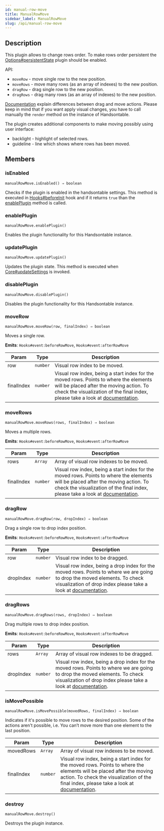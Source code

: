 ```yaml
---
id: manual-row-move
title: ManualRowMove
sidebar_label: ManualRowMove
slug: /api/manual-row-move
---
```

## Description


This plugin allows to change rows order. To make rows order persistent the [Options#persistentState](Options#persistentState)
plugin should be enabled.

API:
- `moveRow` - move single row to the new position.
- `moveRows` - move many rows (as an array of indexes) to the new position.
- `dragRow` - drag single row to the new position.
- `dragRows` - drag many rows (as an array of indexes) to the new position.

[Documentation](https://handsontable.com/docs/demo-moving.html) explain differences between drag and move actions. Please keep in mind that if you want apply visual changes,
you have to call manually the `render` method on the instance of Handsontable.

The plugin creates additional components to make moving possibly using user interface:
- backlight - highlight of selected rows.
- guideline - line which shows where rows has been moved.



## Members
### isEnabled
`manualRowMove.isEnabled() ⇒ boolean`

Checks if the plugin is enabled in the handsontable settings. This method is executed in [Hooks#beforeInit](Hooks#beforeInit)
hook and if it returns `true` than the [enablePlugin](#ManualRowMove+enablePlugin) method is called.



### enablePlugin
`manualRowMove.enablePlugin()`

Enables the plugin functionality for this Handsontable instance.



### updatePlugin
`manualRowMove.updatePlugin()`

Updates the plugin state. This method is executed when [Core#updateSettings](Core#updateSettings) is invoked.



### disablePlugin
`manualRowMove.disablePlugin()`

Disables the plugin functionality for this Handsontable instance.



### moveRow
`manualRowMove.moveRow(row, finalIndex) ⇒ boolean`

Moves a single row.

**Emits**: <code>Hooks#event:beforeRowMove</code>, <code>Hooks#event:afterRowMove</code>  

| Param | Type | Description |
| --- | --- | --- |
| row | <code>number</code> | Visual row index to be moved. |
| finalIndex | <code>number</code> | Visual row index, being a start index for the moved rows. Points to where the elements will be placed after the moving action. To check the visualization of the final index, please take a look at [documentation](https://handsontable.com/docs/demo-moving.html). |



### moveRows
`manualRowMove.moveRows(rows, finalIndex) ⇒ boolean`

Moves a multiple rows.

**Emits**: <code>Hooks#event:beforeRowMove</code>, <code>Hooks#event:afterRowMove</code>  

| Param | Type | Description |
| --- | --- | --- |
| rows | <code>Array</code> | Array of visual row indexes to be moved. |
| finalIndex | <code>number</code> | Visual row index, being a start index for the moved rows. Points to where the elements will be placed after the moving action. To check the visualization of the final index, please take a look at [documentation](https://handsontable.com/docs/demo-moving.html). |



### dragRow
`manualRowMove.dragRow(row, dropIndex) ⇒ boolean`

Drag a single row to drop index position.

**Emits**: <code>Hooks#event:beforeRowMove</code>, <code>Hooks#event:afterRowMove</code>  

| Param | Type | Description |
| --- | --- | --- |
| row | <code>number</code> | Visual row index to be dragged. |
| dropIndex | <code>number</code> | Visual row index, being a drop index for the moved rows. Points to where we are going to drop the moved elements. To check visualization of drop index please take a look at [documentation](https://handsontable.com/docs/demo-moving.html). |



### dragRows
`manualRowMove.dragRows(rows, dropIndex) ⇒ boolean`

Drag multiple rows to drop index position.

**Emits**: <code>Hooks#event:beforeRowMove</code>, <code>Hooks#event:afterRowMove</code>  

| Param | Type | Description |
| --- | --- | --- |
| rows | <code>Array</code> | Array of visual row indexes to be dragged. |
| dropIndex | <code>number</code> | Visual row index, being a drop index for the moved rows. Points to where we are going to drop the moved elements. To check visualization of drop index please take a look at [documentation](https://handsontable.com/docs/demo-moving.html). |



### isMovePossible
`manualRowMove.isMovePossible(movedRows, finalIndex) ⇒ boolean`

Indicates if it's possible to move rows to the desired position. Some of the actions aren't possible, i.e. You can’t move more than one element to the last position.


| Param | Type | Description |
| --- | --- | --- |
| movedRows | <code>Array</code> | Array of visual row indexes to be moved. |
| finalIndex | <code>number</code> | Visual row index, being a start index for the moved rows. Points to where the elements will be placed after the moving action. To check the visualization of the final index, please take a look at [documentation](https://handsontable.com/docs/demo-moving.html). |



### destroy
`manualRowMove.destroy()`

Destroys the plugin instance.




